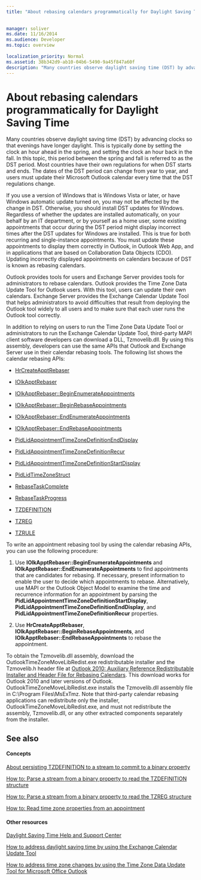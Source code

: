 ```yaml
---
title: "About rebasing calendars programmatically for Daylight Saving Time"
 
 
manager: soliver
ms.date: 11/16/2014
ms.audience: Developer
ms.topic: overview
 
localization_priority: Normal
ms.assetid: 38b342d9-ab10-04b6-5490-9a45f847a60f
description: "Many countries observe daylight saving time (DST) by advancing clocks so that evenings have longer daylight. This is typically done by setting the clock an hour ahead in the spring, and setting the clock an hour back in the fall. In this topic, this period between the spring and fall is referred to as the DST period. Most countries have their own regulations for when DST starts and ends. The dates of the DST period can change from year to year, and users must update their Microsoft Outlook calendar every time that the DST regulations change."
---
```


# About rebasing calendars programmatically for Daylight Saving Time

Many countries observe daylight saving time (DST) by advancing clocks so that evenings have longer daylight. This is typically done by setting the clock an hour ahead in the spring, and setting the clock an hour back in the fall. In this topic, this period between the spring and fall is referred to as the DST period. Most countries have their own regulations for when DST starts and ends. The dates of the DST period can change from year to year, and users must update their Microsoft Outlook calendar every time that the DST regulations change. 
  
If you use a version of Windows that is Windows Vista or later, or have Windows automatic update turned on, you may not be affected by the change in DST. Otherwise, you should install DST updates for Windows. Regardless of whether the updates are installed automatically, on your behalf by an IT department, or by yourself as a home user, some existing appointments that occur during the DST period might display incorrect times after the DST updates for Windows are installed. This is true for both recurring and single-instance appointments. You must update these appointments to display them correctly in Outlook, in Outlook Web App, and in applications that are based on Collaboration Data Objects (CDO). Updating incorrectly displayed appointments on calendars because of DST is known as rebasing calendars.
  
Outlook provides tools for users and Exchange Server provides tools for administrators to rebase calendars. Outlook provides the Time Zone Data Update Tool for Outlook users. With this tool, users can update their own calendars. Exchange Server provides the Exchange Calendar Update Tool that helps administrators to avoid difficulties that result from deploying the Outlook tool widely to all users and to make sure that each user runs the Outlook tool correctly.
  
In addition to relying on users to run the Time Zone Data Update Tool or administrators to run the Exchange Calendar Update Tool, third-party MAPI client software developers can download a DLL, Tzmovelib.dll. By using this assembly, developers can use the same APIs that Outlook and Exchange Server use in their calendar rebasing tools. The following list shows the calendar rebasing APIs:
  
- [HrCreateApptRebaser](hrcreateapptrebaser.md)
    
- [IOlkApptRebaser](iolkapptrebaser.md)
    
- [IOlkApptRebaser::BeginEnumerateAppointments](iolkapptrebaser-beginenumerateappointments.md)
    
- [IOlkApptRebaser::BeginRebaseAppointments](iolkapptrebaser-beginrebaseappointments.md)
    
- [IOlkApptRebaser::EndEnumerateAppointments](iolkapptrebaser-endenumerateappointments.md)
    
- [IOlkApptRebaser::EndRebaseAppointments](iolkapptrebaser-endrebaseappointments.md)
    
- [PidLidAppointmentTimeZoneDefinitionEndDisplay](http://msdn.microsoft.com/library/7b6193cb-612b-408e-b9bc-285df313e2cc%28Office.15%29.aspx)
    
- [PidLidAppointmentTimeZoneDefinitionRecur](http://msdn.microsoft.com/library/52fd57a0-9e34-4452-9ecd-2acb454446c9%28Office.15%29.aspx)
    
- [PidLidAppointmentTimeZoneDefinitionStartDisplay](http://msdn.microsoft.com/library/08239670-3211-420c-99d7-0056ed967cb8%28Office.15%29.aspx)
    
- [PidLidTimeZoneStruct](http://msdn.microsoft.com/library/2acf0036-2f3e-4f90-8614-7aa667860f74%28Office.15%29.aspx)
    
- [RebaseTaskComplete](rebasetaskcomplete.md)
    
- [RebaseTaskProgress](rebasetaskprogress.md)
    
- [TZDEFINITION](tzdefinition.md)
    
- [TZREG](tzreg.md)
    
- [TZRULE](tzrule.md)
    
To write an appointment rebasing tool by using the calendar rebasing APIs, you can use the following procedure:
  
1. Use **IOlkApptRebaser::BeginEnumerateAppointments** and **IOlkApptRebaser::EndEnumerateAppointments** to find appointments that are candidates for rebasing. If necessary, present information to enable the user to decide which appointments to rebase. Alternatively, use MAPI or the Outlook Object Model to examine the time and recurrence information for an appointment by parsing the **PidLidAppointmentTimeZoneDefinitionStartDisplay**, **PidLidAppointmentTimeZoneDefinitionEndDisplay**, and **PidLidAppointmentTimeZoneDefinitionRecur** properties. 
    
2. Use **HrCreateApptRebaser**, **IOlkApptRebaser::BeginRebaseAppointments**, and **IOlkApptRebaser::EndRebaseAppointments** to rebase the appointment. 
    
To obtain the Tzmovelib.dll assembly, download the OutlookTimeZoneMoveLibRedist.exe redistributable installer and the Tzmovelib.h header file at [Outlook 2010: Auxiliary Reference Redistributable Installer and Header File for Rebasing Calendars](http://www.microsoft.com/downloads/details.aspx?FamilyID=77748863-4352-4b99-ae57-1d4ae803983b). This download works for Outlook 2010 and later versions of Outlook. OutlookTimeZoneMoveLibRedist.exe installs the Tzmovelib.dll assembly file in C:\Program Files\MsExTmz. Note that third-party calendar rebasing applications can redistribute only the installer, OutlookTimeZoneMoveLibRedist.exe, and must not redistribute the assembly, Tzmovelib.dll, or any other extracted components separately from the installer.
  
## See also

#### Concepts

[About persisting TZDEFINITION to a stream to commit to a binary property](about-persisting-tzdefinition-to-a-stream-to-commit-to-a-binary-property.md)
  
[How to: Parse a stream from a binary property to read the TZDEFINITION structure](how-to-parse-a-stream-from-a-binary-property-to-read-the-tzdefinition-structure.md)
  
[How to: Parse a stream from a binary property to read the TZREG structure](how-to-parse-a-stream-from-a-binary-property-to-read-the-tzreg-structure.md)
  
[How to: Read time zone properties from an appointment](how-to-read-time-zone-properties-from-an-appointment.md)
#### Other resources

[Daylight Saving Time Help and Support Center](http://support.microsoft.com/gp/cp_dst)
  
[How to address daylight saving time by using the Exchange Calendar Update Tool](http://support.microsoft.com/kb/941018)
  
[How to address time zone changes by using the Time Zone Data Update Tool for Microsoft Office Outlook](http://support.microsoft.com/kb/931667)

